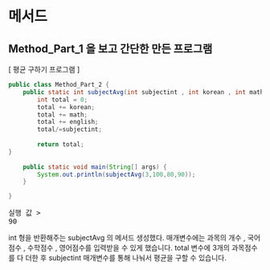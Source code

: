 # 메서드

## Method_Part_1 을 보고 간단한 만든 프로그램



[ 평균 구하기 프로그램 ]

```java
public class Method_Part_2 {
	public static int subjectAvg(int subjectint , int korean , int math , int english) {
		int total = 0;
		total += korean;
		total += math;
		total += english;
		total/=subjectint;
		
		return total;
}
	
	public static void main(String[] args) {
		System.out.println(subjectAvg(3,100,80,90));
	}

}
```

<pre>
실행 값 >
90
</pre>

int 형을 반환해주는 subjectAvg 의 메서드 생성했다. 매개변수에는 과목의 개수 , 국어점수 , 수학점수 , 영어점수를  입력받을 수 있게 했습니다. 
total 변수에 3개의 과목점수를 다 더한 후 subjectint 매개변수를 통해 나눠서 평균을 구할 수 있습니다.

